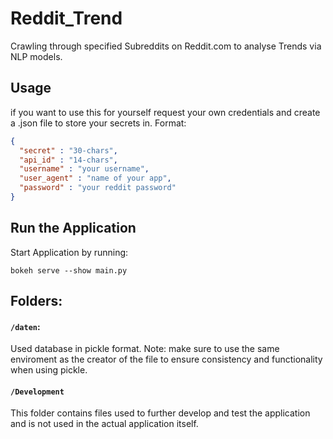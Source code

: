# Reddit_Trend
Crawling through specified Subreddits on Reddit.com to analyse Trends via NLP models.

## Usage
if you want to use this for yourself request your own credentials and create a .json file to store your secrets in.
Format:
```json
{
  "secret" : "30-chars",
  "api_id" : "14-chars",
  "username" : "your username",
  "user_agent" : "name of your app",
  "password" : "your reddit password"
}
```
## Run the Application
Start Application by running:
```git
bokeh serve --show main.py
```

## Folders:
#### ```/daten```: 
Used database in pickle format. Note: make sure to use the same enviroment as the creator of the file to ensure consistency and functionality when using pickle.

#### ```/Development```
This folder contains files used to further develop and test the application and is not used in the actual application itself.


